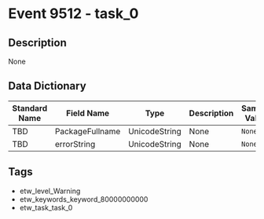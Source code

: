 # Event 9512 - task_0

## Description
None

## Data Dictionary
|Standard Name|Field Name|Type|Description|Sample Value|
|---|---|---|---|---|
|TBD|PackageFullname|UnicodeString|None|`None`|
|TBD|errorString|UnicodeString|None|`None`|

## Tags
* etw_level_Warning
* etw_keywords_keyword_80000000000
* etw_task_task_0